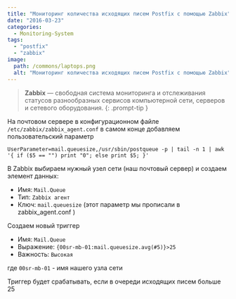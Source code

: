 ```yaml
---
title: "Мониторинг количества исходящих писем Postfix с помощью Zabbix"
date: "2016-03-23"
categories: 
  - Monitoring-System
tags: 
  - "postfix"
  - "zabbix"
image:
  path: /commons/laptops.png
  alt: "Мониторинг количества исходящих писем Postfix с помощью Zabbix"
---
```


> **Zabbix** — свободная система мониторинга и отслеживания статусов разнообразных сервисов компьютерной сети, серверов и сетевого оборудования. 
{: .prompt-tip }

На почтовом сервере в конфигурационном файле `/etc/zabbix/zabbix_agent.conf` в самом конце добавляем пользовательский параметр

```
UserParameter=mail.queuesize,/usr/sbin/postqueue -p | tail -n 1 | awk '{ if ($5 == "") print "0"; else print $5; }'
```

В Zabbix выбираем нужный узел сети (наш почтовый сервер) и создаем элемент данных:

- Имя: `Mail.Queue`
- Тип: `Zabbix агент`
- Ключ: `mail.queuesize` (этот параметр мы прописали в zabbix_agent.conf )

Создаем новый триггер

- Имя: `Mail.Queue`
- Выражение: `{00sr-mb-01:mail.queuesize.avg(#5)}>25`
- Важность: `Высокая`

где `00sr-mb-01` - имя нашего узла сети

Триггер будет срабатывать, если в очереди исходящих писем больше 25
